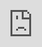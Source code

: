 ```yaml
---
layout: default
title: Local Businesses
permalink: /local-businesses/
---
```


<br><br>
<iframe width="100%" height="100%" src="https://www.youtube.com/embed/VEr9b0eCuyw?rel=0" frameborder="0" allowfullscreen="" style="position: absolute; top: 0px; left: 0px;"></iframe>

<p style="text-align: center;"><em>Turnkey Vacation Rentals is changing the way home renters and homeowners operate. Sarah Carter joined me recently to explain how.</em></p>

I had the pleasure of recently being joined by Sarah Carter of Turnkey Vacation Rentals. We talked about her business, how they are working to enhance the real estate experience for renters and property owners, and much more. <strong>Here’s an outline of our discussion, with timestamps so that you can skip around to the section(s) that interest you most:</strong>

0:10- How did Turnkey get started and what problems were they trying to solve?
1:40- What exactly does Turnkey do?
6:00- How Turnkey ensures that their renters always have a great stay
8:40- Why having great guest reviews is so important to Turnkey
9:30- Who are Turnkey’s ideal customers?
10:40- The No. 1 question Sarah hears from potential clients and customers
15:30- How is Turnkey handling Seattle’s recent restrictions on short-term rentals?
18:15- What is the big problem that Turnkey’s customers run into and how does Sarah advise them on solving it?

<strong>Turnkey is actually making a few special offers for a few select groups of people out there.</strong> For Realtors and Brokers, for every homeowner that they refer to Turnkey that signs up, they will get a referral bonus of $1,500. This bonus is unlimited.

For homeowners, if you sign a contract with Turnkey, they will offer a complimentary deep clean of your property. Make sure you mention that you heard the offer through my blog!

Thanks so much to Sarah for joining me. If you have any questions for her about Turnkey, what they do, or how they can help you, reach out to her at (888) 512-0498 or visit their website <a href="https://www.turnkeyvr.com/" target="_blank">here.</a>

If you have any other questions for me in the meantime, don’t hesitate to give me a call or send me an email. I look forward to hearing from you soon!
